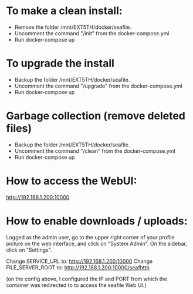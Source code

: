 # To make a clean install: 

- Remove the folder /mnt/EXT5TH/docker/seafile. 
- Uncomment the command "/init" from the docker-compose.yml
- Run docker-compose up 

# To upgrade the install
- Backup the folder /mnt/EXT5TH/docker/seafile. 
- Uncomment the command "/upgrade" from the docker-compose.yml
- Run docker-compose up 

# Garbage collection (remove deleted files) 
- Backup the folder /mnt/EXT5TH/docker/seafile. 
- Uncomment the command "/clean" from the docker-compose.yml
- Run docker-compose up 

# How to access the WebUI: 

http://192.168.1.200:10000

# How to enable downloads / uploads: 

Logged as the admin user, go to the upper right corner of your profile picture on the web interface, and click on "System Admin".
On the sidebar, click on "Settings". 

Change SERVICE_URL to: http://192.168.1.200:10000
Change FILE_SERVER_ROOT to: http://192.168.1.200:10000/seafhttp 

(on the config above, I configured the IP and PORT from which the container was redirected to to access the seafile Web UI.)

